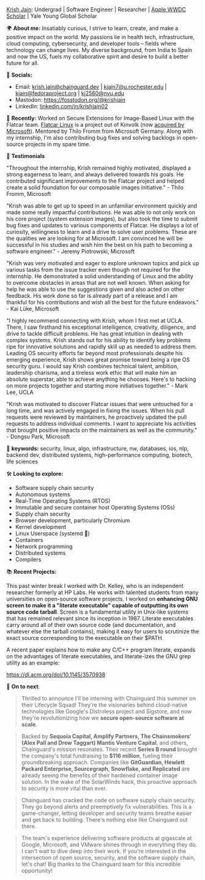 [Krish Jain](https://www.linkedin.com/in/krishjain02/): Undergrad | Software Engineer | Researcher | [Apple WWDC Scholar](https://www.macworld.com/article/1457999/swift-student-challenge-apple.html) | Yale Young Global Scholar

🌍  **About me:**
Insatiably curious, I strive to learn, create, and make a positive impact on the world. My passions lie in health tech, infrastructure, cloud computing, cybersecurity, and developer tools – fields where technology can change lives. My diverse background, from India to Spain and now the US, fuels my collaborative spirit and desire to build a better future for all.

🔗 **Socials:**

- Email: krish.jain@chainguard.dev | kjain7@u.rochester.edu | kjain@fedoraproject.org | kj2560@nyu.edu 
- Mastodon: https://fosstodon.org/@krishjain
- LinkedIn: [linkedin.com/in/krishjain02](https://www.linkedin.com/in/krishjain02/)

🌟 **Recently:** Worked on Secure Extensions for Image-Based Linux with the Flatcar team. [Flatcar Linux](https://www.flatcar.org/) is a project out of Kinvolk (now [acquired by Microsoft](https://azure.microsoft.com/en-us/blog/microsoft-acquires-kinvolk-to-accelerate-containeroptimized-innovation/)). Mentored by Thilo Fromm from Microsoft Germany. Along with my internship, I'm also contributing bug fixes and solving backlogs in open-source projects in my spare time.

💼 **Testimonials**

"Throughout the internship, Krish remained highly motivated, displayed a strong eagerness to learn, and always delivered towards his goals. He contributed significant improvements to the Flatcar project and helped create a solid foundation for our composable images initiative." - Thilo Fromm, Microsoft 

"Krish was able to get up to speed in an unfamiliar environment quickly and made some really impactful contributions. He was able to not only work on his core project (system extension images), but also took the time to submit bug fixes and updates to various components of Flatcar. He displays a lot of curiosity, willingness to learn and a drive to solve user problems. These are the qualities we are looking for at Microsoft. I am convinced he will be successful in his studies and wish him the best on his path to becoming a software engineer." - Jeremy Piotrowski, Microsoft

"Krish was very motivated and eager to explore unknown topics and pick up various tasks from the issue tracker even though not required for the internship. He demonstrated a solid understanding of Linux and the ability to overcome obstacles in areas that are not well known. When asking for help he was able to use the suggestions given and also acted on other feedback. His work done so far is already part of a release and I am thankful for his contributions and wish all the best for the future endeavors." - Kai Lüke, Microsoft 

"I highly recommend connecting with Krish, whom I first met at UCLA. There, I saw firsthand his exceptional intelligence, creativity, diligence, and drive to tackle difficult problems. He has great intuition in dealing with complex systems. Krish stands out for his ability to identify key problems ripe for innovative solutions and rapidly skill up as needed to address them. Leading OS security efforts far beyond most professionals despite his emerging experience, Krish shows great promise toward being a ripe OS security guru. I would say Krish combines technical talent, ambition, leadership charisma, and a tireless work ethic that will make him an absolute superstar, able to achieve anything he chooses. Here's to hacking on more projects together and starting more initiatives together." - Mark Lee, UCLA

"Krish was motivated to discover Flatcar issues that were untouched for a long time, and was actively engaged in fixing the issues. When his pull requests were reviewed by maintainers, he proactively updated the pull requests to address individual comments. I want to appreciate his activities that brought positive impacts on the maintainers as well as the community." - Dongsu Park, Microsoft

🔑 **keywords:** security, linux, algo, infrastructure, nw, databases, ios, nlp, backend dev, distributed systems, high-performance computing, biotech, life sciences

🛠 **Looking to explore:**

- Software supply chain security
- Autonomous systems
- Real-Time Operating Systems (RTOS)
- Immutable and secure container host Operating Systems (OSs)
- Supply chain security
- Browser development, particularly Chromium
- Kernel development
- Linux Userspace (systemd 👀)
- Containers
- Network programming
- Distributed systems
- Compilers

📚 **Recent Projects:**

This past winter break I worked with Dr. Kelley, who is an independent researcher formerly at HP Labs. He works with talented students from many universities on open-source software projects. I worked on **enhancing GNU screen to make it a "literate executable" capable of outputting its own source code tarball**. Screen is a fundamental utility in Unix-like systems that has remained relevant since its inception in 1987. Literate executables carry around all of their own source code (and documentation, and whatever else the tarball contains), making it easy for users to scrutinize the exact source corresponding to the executable on their $PATH.

A recent paper explains how to make any C/C++ program literate, expands on the advantages of literate executables, and literate-izes the GNU grep utility as an example:

https://dl.acm.org/doi/10.1145/3570938

🎉 **On to next**: 

> Thrilled to announce I'll be interning with Chainguard this summer on their Lifecycle Squad! They're the visionaries behind cloud-native technologies like Google's Distroless project and Sigstore, and now they're revolutionizing how we **secure open-source software at scale**.

> Backed by **Sequoia Capital, Amplify Partners, The Chainsmokers' (Alex Pall and Drew Taggart) Mantis Venture Capital**, and others, Chainguard's mission resonates. Their recent **Series B round** brought the company's total fundraising to **$116 million**, fueling their groundbreaking approach. Companies like **GitGuardian, Hewlett Packard Enterprise, Sourcegraph, Snowflake, and Replicated** are already seeing the benefits of their hardened container image solution. In the wake of the SolarWinds hack, this proactive approach to security is more vital than ever.

> Chainguard has cracked the code on software supply chain security. They go beyond alerts and preemptively fix vulnerabilities. This is a game-changer, letting developer and security teams breathe easier and get back to building. There's nothing else like Chainguard out there.

> The team's experience delivering software products at gigascale at Google, Microsoft, and VMware shines through in everything they do. I can't wait to dive deep into their work. If you're interested in the intersection of open source, security, and the software supply chain, let's chat! Big thanks to the Chainguard team for this incredible opportunity! 




